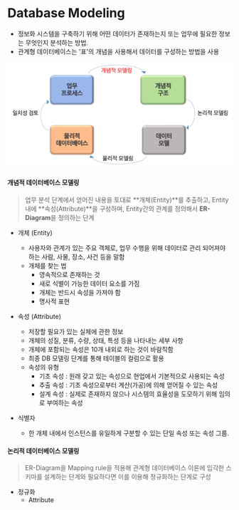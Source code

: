 # Database Modeling

- 정보화 시스템을 구축하기 위해 어떤 데이터가 존재하는지 또는 업무에 필요한 정보는 무엇인지 분석하는 방법.
- 관계형 데이터베이스는 '표'의 개념을 사용해서 데이터를 구성하는 방법을 사용

![image-20210909100512008](database.assets/image-20210909100512008.png)

#### 개념적 데이터베이스 모델링

> 업무 분석 단계에서 얻어진 내용을 토대로 **개체(Entity)**를 추출하고, Entity 내에 **속성(Attribute)**을 구성하며, Entity간의 관계를 정의해서 **ER-Diagram**을 정의하는 단계

- 개체 (Entity)
  - 사용자와 관계가 있는 주요 객체로, 업무 수행을 위해 데이터로 관리 되어져야 하는 사람, 사물, 장소, 사건 등을 말함
  - 개체를 찾는 법
    - 영속적으로 존재하는 것
    - 새로 식별이 가능한 데이터 요소를 가짐
    - 개체는 반드시 속성을 가져야 함
    - 명사적 표현

- 속성 (Attribute)
  - 저장할 필요가 있는 실체에 관한 정보
  - 개체의 성질, 분류, 수량, 상태, 특성 등을 나타내는 세부 사항
  - 개체에 포함되는 속성은 10개 내외로 하는 것이 바람직함
  - 최종 DB 모델링 단계를 통해 테이블의 컬럼으로 활용
  - 속성의 유형
    - 기초 속성 : 원래 갖고 있는 속성으로 현업에서 기본적으로 사용되는 속성
    - 추출 속성 : 기초 속성으로부터 계산(가공)에 의해 얻어질 수 있는 속성
    - 설계 속성 : 실제로 존재하지 않으나 시스템의 효율성을 도모하기 위해 임의로 부여하는 속성
- 식별자
  - 한 개체 내에서 인스턴스를 유일하게 구분할 수 있는 단일 속성 또는 속성 그룹.





#### 논리적 데이터베이스 모델링

> ER-Diagram을 Mapping rule을 적용해 관계형 데이터베이스 이론에 입각한 스키마를 설계하는 단계와 필요하다면 이를 이용해 정규화하는 단계로 구성



- 정규화
  - Attribute

